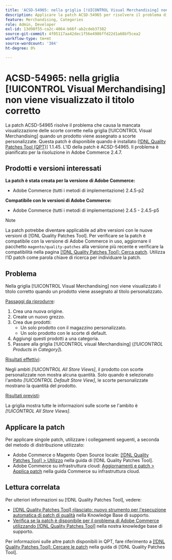 ```yaml
---
title: 'ACSD-54965: nella griglia [!UICONTROL Visual Merchandising] non viene visualizzato il titolo corretto'
description: Applicare la patch ACSD-54965 per risolvere il problema di Adobe Commerce per cui nella griglia [!UICONTROL Visual Merchandising] non viene visualizzato il titolo corretto quando un prodotto viene assegnato a un titolo personalizzato.
feature: Merchandising, Categories
role: Admin, Developer
exl-id: 13d98f55-ca2c-4064-b66f-ab2cdeb37382
source-git-commit: 4f05117aa42dec1f56e4986ffd22d1a68bf5cea2
workflow-type: tm+mt
source-wordcount: '384'
ht-degree: 0%

---
```


# ACSD-54965: nella griglia [!UICONTROL Visual Merchandising] non viene visualizzato il titolo corretto

La patch ACSD-54965 risolve il problema che causa la mancata visualizzazione delle scorte corrette nella griglia [!UICONTROL Visual Merchandising] quando un prodotto viene assegnato a scorte personalizzate. Questa patch è disponibile quando è installato [[!DNL Quality Patches Tool (QPT)]](/help/announcements/adobe-commerce-announcements/magento-quality-patches-released-new-tool-to-self-serve-quality-patches.md) 1.1.45. L’ID della patch è ACSD-54965. Il problema è pianificato per la risoluzione in Adobe Commerce 2.4.7.

## Prodotti e versioni interessati

**La patch è stata creata per la versione di Adobe Commerce:**

* Adobe Commerce (tutti i metodi di implementazione) 2.4.5-p2

**Compatibile con le versioni di Adobe Commerce:**

* Adobe Commerce (tutti i metodi di implementazione) 2.4.5 - 2.4.5-p5

>[!NOTE]
>
>La patch potrebbe diventare applicabile ad altre versioni con le nuove versioni di [!DNL Quality Patches Tool]. Per verificare se la patch è compatibile con la versione di Adobe Commerce in uso, aggiornare il pacchetto `magento/quality-patches` alla versione più recente e verificare la compatibilità nella pagina [[!DNL Quality Patches Tool]: Cerca patch](https://experienceleague.adobe.com/tools/commerce-quality-patches/index.html). Utilizza l’ID patch come parola chiave di ricerca per individuare la patch.

## Problema

Nella griglia [!UICONTROL Visual Merchandising] non viene visualizzato il titolo corretto quando un prodotto viene assegnato al titolo personalizzato.

<u>Passaggi da riprodurre</u>:

1. Crea una nuova origine.
1. Create un nuovo grezzo.
1. Crea due prodotti:
   * Un solo prodotto con il magazzino personalizzato.
   * Un solo prodotto con le scorte di default.
1. Aggiungi questi prodotti a una categoria.
1. Passare alla griglia [!UICONTROL visual Merchandising] (*[!UICONTROL Products in Category]*).

<u>Risultati effettivi</u>:

Negli ambiti *[!UICONTROL All Store Views]*, il prodotto con scorte personalizzate non mostra alcuna quantità. Solo quando è selezionato l&#39;ambito *[!UICONTROL Default Store View]*, le scorte personalizzate mostrano la quantità del prodotto.

<u>Risultati previsti</u>:

La griglia mostra tutte le informazioni sulle scorte se l&#39;ambito è *[!UICONTROL All Store Views]*.

## Applicare la patch

Per applicare singole patch, utilizzare i collegamenti seguenti, a seconda del metodo di distribuzione utilizzato:

* Adobe Commerce o Magento Open Source locale: [[!DNL Quality Patches Tool] > Utilizzo](https://experienceleague.adobe.com/docs/commerce-operations/tools/quality-patches-tool/usage.html) nella guida di [!DNL Quality Patches Tool].
* Adobe Commerce su infrastruttura cloud: [Aggiornamenti e patch > Applica patch](https://experienceleague.adobe.com/docs/commerce-cloud-service/user-guide/develop/upgrade/apply-patches.html) nella guida Commerce su infrastruttura cloud.

## Lettura correlata

Per ulteriori informazioni su [!DNL Quality Patches Tool], vedere:

* [[!DNL Quality Patches Tool] rilasciato: nuovo strumento per l&#39;esecuzione automatica di patch di qualità](/help/announcements/adobe-commerce-announcements/magento-quality-patches-released-new-tool-to-self-serve-quality-patches.md) nella Knowledge Base di supporto.
* [Verifica se la patch è disponibile per il problema di Adobe Commerce utilizzando  [!DNL Quality Patches Tool]](/help/support-tools/patches-available-in-qpt-tool/check-patch-for-magento-issue-with-magento-quality-patches.md) nella nostra knowledge base di supporto.

Per informazioni sulle altre patch disponibili in QPT, fare riferimento a [[!DNL Quality Patches Tool]: Cercare le patch](https://experienceleague.adobe.com/tools/commerce-quality-patches/index.html) nella guida di [!DNL Quality Patches Tool].
